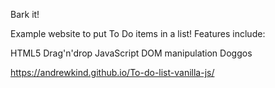 Bark it!

Example website to put To Do items in a list! Features include:

HTML5 Drag'n'drop
JavaScript DOM manipulation
Doggos

https://andrewkind.github.io/To-do-list-vanilla-js/
